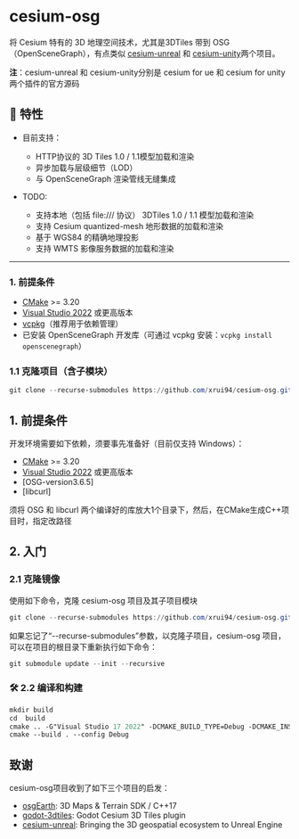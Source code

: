 # cesium-osg

将 Cesium 特有的 3D 地理空间技术，尤其是3DTiles 带到 OSG（OpenSceneGraph），有点类似 [cesium-unreal](https://github.com/CesiumGS/cesium-unreal) 和 [cesium-unity](https://github.com/CesiumGS/cesium-unreal)两个项目。

**注**：cesium-unreal 和 cesium-unity分别是 cesium for ue 和 cesium for unity两个插件的官方源码

## 🚀 特性

- 目前支持：
  - HTTP协议的 3D Tiles 1.0 / 1.1模型加载和渲染
  - 异步加载与层级细节（LOD）
  - 与 OpenSceneGraph 渲染管线无缝集成

- TODO:
  - 支持本地（包括 file:/// 协议） 3DTiles 1.0 / 1.1 模型加载和渲染
  - 支持 Cesium quantized-mesh 地形数据的加载和渲染
  - 基于 WGS84 的精确地理投影
  - 支持 WMTS 影像服务数据的加载和渲染

---

### 1. 前提条件

- [CMake](https://cmake.org/) >= 3.20
- [Visual Studio 2022](https://visualstudio.microsoft.com/) 或更高版本
- [vcpkg](https://vcpkg.io/)（推荐用于依赖管理）
- 已安装 OpenSceneGraph 开发库（可通过 vcpkg 安装：`vcpkg install openscenegraph`）

### 1.1 克隆项目（含子模块）

```powershell
git clone --recurse-submodules https://github.com/xrui94/cesium-osg.git
```

## 1. 前提条件

开发环境需要如下依赖，须要事先准备好（目前仅支持 Windows）：

- [CMake](https://cmake.org/) >= 3.20
- [Visual Studio 2022](https://visualstudio.microsoft.com/) 或更高版本
- [OSG-version3.6.5]
- [libcurl]

须将 OSG 和 libcurl 两个编译好的库放大1个目录下，然后，在CMake生成C++项目时，指定改路径

## 2. 入门

### 2.1 克隆镜像

使用如下命令，克隆 cesium-osg 项目及其子项目模块

```powershell
git clone --recurse-submodules https://github.com/xrui94/cesium-osg.git
```

如果忘记了“--recurse-submodules”参数，以克隆子项目，cesium-osg 项目，可以在项目的根目录下重新执行如下命令：

```powershell
git submodule update --init --recursive
```

### 🛠 2.2 编译和构建

```ps
mkdir build
cd  build
cmake .. -G"Visual Studio 17 2022" -DCMAKE_BUILD_TYPE=Debug -DCMAKE_INSTALL_PREFIX="./build/install" -DTHIRD_PARTY_DIR=C:/env/libc++
cmake --build . --config Debug
```

## 致谢

cesium-osg项目收到了如下三个项目的启发：
- [osgEarth](https://github.com/gwaldron/osgearth): 3D Maps & Terrain SDK / C++17
- [godot-3dtiles](https://github.com/wxzen/godot-3dtiles): Godot Cesium 3D Tiles plugin
- [cesium-unreal](https://github.com/CesiumGS/cesium-unreal): Bringing the 3D geospatial ecosystem to Unreal Engine